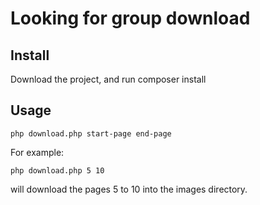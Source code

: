 Looking for group download
==========================

Install
-------
Download the project, and run composer install

Usage
-----

    php download.php start-page end-page
    

For example:

    php download.php 5 10

will download the pages 5 to 10 into the images directory.
